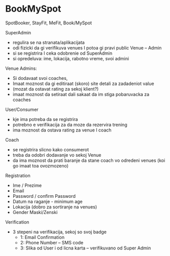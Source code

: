 # BookMySpot

SpotBooker, StayFit, MeFit, Book/MySpot


SuperAdmin
- regulira se na stranata/aplikacijata
- odi fizicki da gi verifikuva venues I potoa gi pravi public
  Venue – Admin
- si se registrira I ceka odobrenie od SuperAdmin
- si opredeluva: ime, lokacija, rabotno vreme, svoi admini


Venue Admins:
- Si dodavaat svoi coaches,
- Imaat moznost da gi editiraat (skoro) site detali za zadadeniot value
- (mozat da ostavat rating za sekoj klient?)
- imaat moznost da setiraat dali sakaat da im stiga pobaruvacka za coaches


User/Consumer
- kje ima potreba da se registrira
- potrebno e verifikacija za da moze da rezervira trening
- ima moznost da ostava rating za venue I coach


Coach
- se registrira slicno kako consumerot
- treba da odobri dodavanje vo sekoj Venue
- da ima moznost da prati baranje da stane coach vo odredeni venues (koi go imaat toa ovozmozeno)


Registration
- Ime / Prezime
- Email
- Password / confirm Password
- Datum na raganje - minimum age
- Lokacija (dobro za sortiranje na venues)
- Gender Maski/Zenski


Verification
- 3 stepeni na verifikacija, sekoj so svoj badge
  - 1: Email Confirmation
  - 2: Phone Number – SMS code
  - 3: Slika od User i od licna karta – verifikuvano od Super Admin
